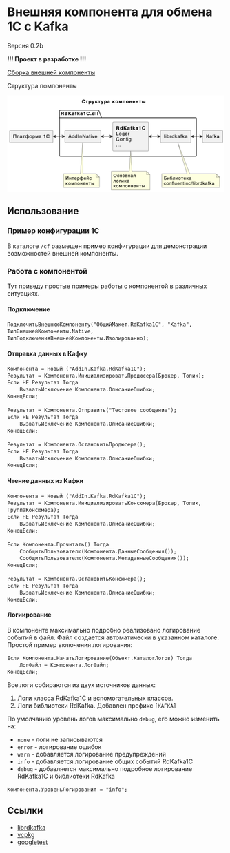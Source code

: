 # Внешняя компонента для обмена 1С с Kafka

Версия 0.2b

**!!! Проект в разработке !!!**

[Сборка внешней компоненты](./doc/build.md)

Структура помпоненты

![Структура компоненты](./doc/res/structure.png)

## Использование

### Пример конфигурации 1С

В каталоге `/cf` размещен пример конфигурации для демонстрации возможностей внешней компоненты.

### Работа с компонентой

Тут приведу простые примеры работы с компонентой в различных ситуациях.

#### Подключение

```bsl
ПодключитьВнешнююКомпоненту("ОбщийМакет.RdKafka1C", "Kafka", ТипВнешнейКомпоненты.Native, ТипПодключенияВнешнейКомпоненты.Изолированно);
```

#### Отправка данных в Кафку

```bsl
Компонента = Новый ("AddIn.Kafka.RdKafka1C");
Результат = Компонента.ИнициализироватьПродюсера(Брокер, Топик);
Если НЕ Результат Тогда
    ВызватьИсключение Компонента.ОписаниеОшибки;
КонецЕсли;

Результат = Компонента.Отправить("Тестовое сообщение");
Если НЕ Результат Тогда
    ВызватьИсключение Компонента.ОписаниеОшибки;
КонецЕсли;

Результат = Компонента.ОстановитьПродюсера();
Если НЕ Результат Тогда
    ВызватьИсключение Компонента.ОписаниеОшибки;
КонецЕсли;
```

#### Чтение данных из Кафки

```bsl
Компонента = Новый ("AddIn.Kafka.RdKafka1C");
Результат = Компонента.ИнициализироватьКонсюмера(Брокер, Топик, ГруппаКонсюмера);
Если НЕ Результат Тогда
    ВызватьИсключение Компонента.ОписаниеОшибки;
КонецЕсли;

Если Компонента.Прочитать() Тогда
    СообщитьПользователю(Компонента.ДанныеСообщения());
    СообщитьПользователю(Компонента.МетаданныеСообщения());
КонецЕсли;

Результат = Компонента.ОстановитьКонсюмера();
Если НЕ Результат Тогда
    ВызватьИсключение Компонента.ОписаниеОшибки;
КонецЕсли;
```

#### Логиирование

В компоненте максимально подробно реализовано логирование событий в файл. Файл создается автоматически в указанном каталоге.
Простой пример включения логирования:

```bsl
Если Компонента.НачатьЛогирование(Объект.КаталогЛогов) Тогда
    ЛогФайл = Компонента.ЛогФайл;
КонецЕсли;
```

Все логи собираются из двух источников данных:

1. Логи класса RdKafka1C и вспомогательных классов.
2. Логи библиотеки RdKafka. Добавлен префикс `[KAFKA]`

По умолчанию уровень логов максимально `debug`, его можно изменить на:

- `none` - логи не записываются
- `error` - логирование ошибок
- `warn` - добавляется логирование предупреждений
- `info` - добавляется логирование общих событий RdKafka1C
- `debug` - добавляется максимально подробное логирование RdKafka1C и библиотеки RdKafka

```bsl
Компонента.УровеньЛогирования = "info";
```

## Ссылки

- [librdkafka](https://github.com/confluentinc/librdkafka)
- [vcpkg](https://github.com/microsoft/vcpkg)
- [googletest](https://github.com/google/googletest)
